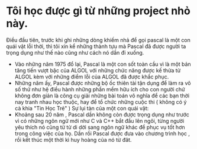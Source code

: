 # Tôi học được gì từ những project nhỏ này.
Điều đầu tiên, trước khi ghi những dòng khiếm nhả để gọi pascal là một con quái vật lỗi thời, thì tôi xin kể những thành tựu mà Pascal đã được người ta trọng dụng như thế nào cũng như cách nó dần đi xuống.
- Vào những năm 1975 đổ lại, Pascal là một con sốt toàn cầu vì là một bản tăng tiến vượt bậc của ALGOL với những chức năng được kế thừa từ ALGOL kèm với những điểm lỗi của ALGOL đã được khắc phục. 
- Những năm ấy, Pascal được những bộ ốc thiên tài tận dụng để làm ra vô số thứ như hệ điều hành những phần mềm hữu ích cho con người chứ không đơn giản là công cụ giải những bài toán vô nghĩa để các bạn thời nay tranh nhau học thuộc, hay để tổ chức những cuộc thi ( không có ý cà khia "Tin Học Trẻ" )
Sự lụi tàn của một con quái vật:
- Khoảng sau 20 năm , Pascal dần không còn được trọng dụng như trước vì có những ngôn ngữ mới như C và C++ bắt đầu lên ngôi, từng người yêu thích nó cũng từ từ di dời sang ngôn ngữ khác để phục vụ tốt hơn trong công việc của họ. Dần rồi Pascal được đưa vào chương trình học , rồi kết thúc một thời kì huy hoàng của nó từ đât.
